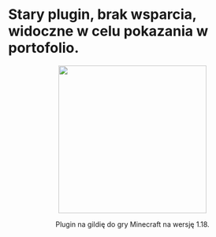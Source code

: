 # Stary plugin, brak wsparcia, widoczne w celu pokazania w portofolio.
<p align="center">
  <img src="https://i.imgur.com/i93g9jw.png" width="300px" />
</p>

<p align="center">Plugin na gildię do gry Minecraft na wersję 1.18.</p>
